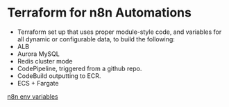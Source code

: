 # Terraform for n8n Automations

* Terraform set up that uses proper module-style code, and variables for all dynamic or configurable data, to build the following:
* ALB
* Aurora MySQL
* Redis cluster mode
* CodePipeline, triggered from a github repo.
* CodeBuild outputting to ECR.
* ECS + Fargate

[n8n env variables](https://docs.n8n.io/hosting/environment-variables/#queues) 

